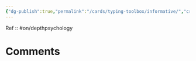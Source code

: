 ```yaml
---
{"dg-publish":true,"permalink":"/cards/typing-toolbox/informative/","created":"2023-04-03T15:14:33.409+02:00","updated":"2023-04-08T13:30:04.511+02:00"}
---
```


Ref :: 
#on/depthpsychology 

# Comments 
<script src="https://utteranc.es/client.js"
        repo="Heart4sides/Comment_Section"
        issue-term="pathname"
        theme="gruvbox-dark"
        crossorigin="anonymous"
        async>
</script>